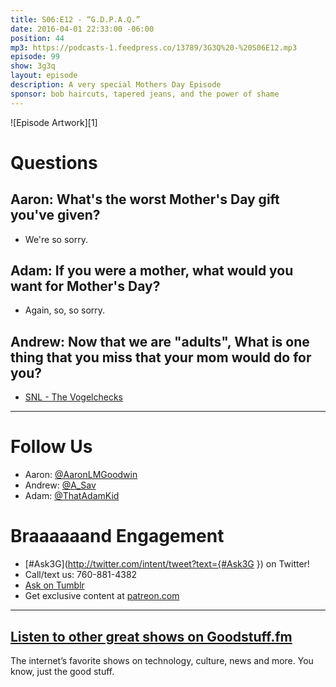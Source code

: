 ```yaml
---
title: S06:E12 - “G.D.P.A.Q.”
date: 2016-04-01 22:33:00 -06:00
position: 44
mp3: https://podcasts-1.feedpress.co/13789/3G3Q%20-%20S06E12.mp3
episode: 99
show: 3g3q
layout: episode
description: A very special Mothers Day Episode
sponsor: bob haircuts, tapered jeans, and the power of shame
---
```


![Episode Artwork][1]

# Questions

## Aaron: What's the worst Mother's Day gift you've given?

* We're so sorry.

## Adam: If you were a mother, what would you want for Mother's Day?

* Again, so, so sorry.

## Andrew: Now that we are "adults", What is one thing that you miss that your mom would do for you?

* [SNL - The Vogelchecks][2]

***

# Follow Us
* Aaron: [@AaronLMGoodwin](http://twitter.com/aaronlmgoodwin)
* Andrew: [@A_Sav](http://twitter.com/a_sav)
* Adam: [@ThatAdamKid](http://twitter.com/thatadamkid)

# Braaaaaand Engagement
* [#Ask3G](http://twitter.com/intent/tweet?text={#Ask3G }) on Twitter!
* Call/text us: 760-881-4382
* [Ask on Tumblr](http://3g3q.co/ask)
* Get exclusive content at [patreon.com](http://www.patreon.com/3g3q)

***

## [Listen to other great shows on Goodstuff.fm](http://goodstuff.fm/)
The internet’s favorite shows on technology, culture, news and more. You know, just the good stuff.

[2]: https://www.youtube.com/watch?v=uEbzD1bBlTQ
[3]: http://twitter.com/aaronlmgoodwin
[4]: http://twitter.com/a_sav
[5]: http://media1.giphy.com/media/Tiq2QOIfG2C2Y/giphy.gif
[6]: http://3g3q.co/ask
[7]: http://www.patreon.com/3g3q
[8]: http://goodstuff.fm/3g3q/
